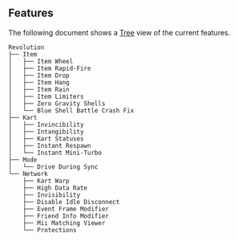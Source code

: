 ## Features
The following document shows a [Tree](https://tree.nathanfriend.io/?s=(%27opt8s!(%27fancy!true~fullPath5~trailingSlash5~rootDot5)~9(%279%27Revolut8.IJm0Wheel0Rapid-Fire0Drop0Hang0Rain0LimiJrs*Zero%20GravityQhells*Blu2Shell%20Battl2Crash%20Fix.KartOvinc3Intang3UStatuses7Respawn7Mini-Turbo.Mode*Driv2DuringQync.Network*UWarp*High%20Data%20RaJOvis3Disabl2Idl2Disconnect*Even4Fram26Friend%20Info%206Mii%20Matching%20Viewer*ProJct8s%27)~vers8!%271%27)*.A.%5CnA0*IJm%202e%203ibility*4t%205!false6Modifier*7Ostan48ion9source!A%20%20JteO*InQ%20SUKar4%01UQOJA987654320.*) view of the current features.
```
Revolution
├── Item
│   ├── Item Wheel
│   ├── Item Rapid-Fire
│   ├── Item Drop
│   ├── Item Hang
│   ├── Item Rain
│   ├── Item Limiters
│   ├── Zero Gravity Shells
│   └── Blue Shell Battle Crash Fix
├── Kart
│   ├── Invincibility
│   ├── Intangibility
│   ├── Kart Statuses
│   ├── Instant Respawn
│   └── Instant Mini-Turbo
├── Mode
│   └── Drive During Sync
└── Network
    ├── Kart Warp
    ├── High Data Rate
    ├── Invisibility
    ├── Disable Idle Disconnect
    ├── Event Frame Modifier
    ├── Friend Info Modifier
    ├── Mii Matching Viewer
    └── Protections
```